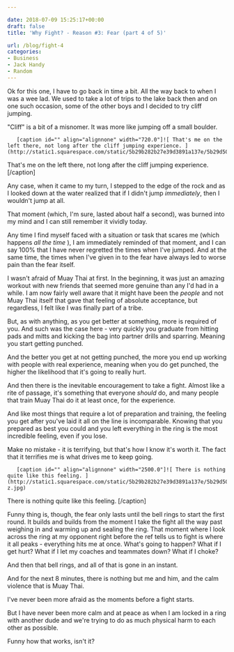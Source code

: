 ```yaml
---

date: 2018-07-09 15:25:17+00:00
draft: false
title: 'Why Fight? - Reason #3: Fear (part 4 of 5)'

url: /blog/fight-4
categories:
- Business
- Jack Handy
- Random
---
```


Ok for this one, I have to go back in time a bit. All the way back to when I was a wee lad. We used to take a lot of trips to the lake back then and on one such occasion, some of the other boys and I decided to try cliff jumping.

"Cliff" is a bit of a misnomer. It was more like jumping off a small boulder.


  
       [caption id="" align="alignnone" width="720.0"]![ That's me on the left there, not long after the cliff jumping experience. ](http://static1.squarespace.com/static/5b29b282b27e39d3891a137e/5b29d50ac07b083624e43ad2/5b3102bd1ae6cf0724f9eaa6/1529872677975/14079709_10157305441640156_8293018239823024077_n.jpg)
 That's me on the left there, not long after the cliff jumping experience. [/caption] 
  



Any case, when it came to my turn, I stepped to the edge of the rock and as I looked down at the water realized that if I didn't jump _immediately_, then I wouldn't jump at all.

That moment (which, I'm sure, lasted about half a second), was burned into my mind and I can still remember it vividly today.

Any time I find myself faced with a situation or task that scares me (which happens _all the time_ ), I am immediately reminded of that moment, and I can say 100% that I have never regretted the times when I've jumped. And at the same time, the times when I've given in to the fear have always led to worse pain than the fear itself.

I wasn't afraid of Muay Thai at first. In the beginning, it was just an amazing workout with new friends that seemed more genuine than any I'd had in a while. I am now fairly well aware that it might have been the _people_ and not Muay Thai itself that gave that feeling of absolute acceptance, but regardless, I felt like I was finally part of a tribe.


 
   

 


But, as with anything, as you get better at something, more is required of you. And such was the case here - very quickly you graduate from hitting pads and mitts and kicking the bag into partner drills and sparring. Meaning you start getting punched.

And the better you get at not getting punched, the more you end up working with people with real experience, meaning when you do get punched, the higher the likelihood that it's going to really hurt.

And then there is the inevitable encouragement to take a fight. Almost like a rite of passage, it's something that everyone _should_ do, and many people that train Muay Thai do it at least once, for the experience.

And like most things that require a lot of preparation and training, the feeling you get after you've laid it all on the line is incomparable. Knowing that you prepared as best you could and you left everything in the ring is the most incredible feeling, even if you lose.

Make no mistake - it is terrifying, but that's how I know it's worth it. The fact that it terrifies me is what drives me to keep going.


  
       [caption id="" align="alignnone" width="2500.0"]![ There is nothing quite like this feeling. ](http://static1.squarespace.com/static/5b29b282b27e39d3891a137e/5b29d50ac07b083624e43ad2/5b3102bd1ae6cf0724f9eaa9/1529875890372/usko_0616-z.jpg)
 There is nothing quite like this feeling. [/caption] 
  



Funny thing is, though, the fear only lasts until the bell rings to start the first round. It builds and builds from the moment I take the fight all the way past weighing in and warming up and sealing the ring. That moment where I look across the ring at my opponent right before the ref tells us to fight is where it all peaks - everything hits me at once. What's going to happen? What if I get hurt? What if I let my coaches and teammates down? What if I choke?

And then that bell rings, and all of that is gone in an instant.

And for the next 8 minutes, there is nothing but me and him, and the calm violence that is Muay Thai.

I've never been more afraid as the moments before a fight starts.

But I have never been more calm and at peace as when I am locked in a ring with another dude and we're trying to do as much physical harm to each other as possible.

Funny how that works, isn't it?
